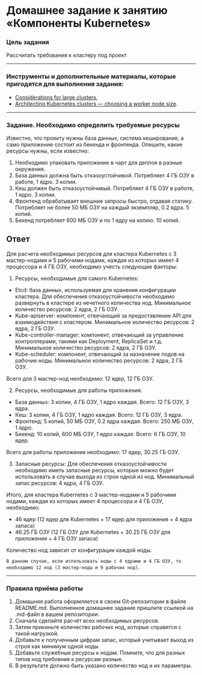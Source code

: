 # Домашнее задание к занятию «Компоненты Kubernetes»

### Цель задания

Рассчитать требования к кластеру под проект

---

### Инструменты и дополнительные материалы, которые пригодятся для выполнения задания:

- [Considerations for large clusters](https://kubernetes.io/docs/setup/best-practices/cluster-large/),
- [Architecting Kubernetes clusters — choosing a worker node size](https://learnk8s.io/kubernetes-node-size).

---

### Задание. Необходимо определить требуемые ресурсы

Известно, что проекту нужны база данных, система кеширования, а само приложение состоит из бекенда и фронтенда. Опишите, какие ресурсы нужны, если известно:

1. Необходимо упаковать приложение в чарт для деплоя в разные окружения.
2. База данных должна быть отказоустойчивой. Потребляет 4 ГБ ОЗУ в работе, 1 ядро. 3 копии.
3. Кеш должен быть отказоустойчивый. Потребляет 4 ГБ ОЗУ в работе, 1 ядро. 3 копии.
4. Фронтенд обрабатывает внешние запросы быстро, отдавая статику. Потребляет не более 50 МБ ОЗУ на каждый экземпляр, 0.2 ядра. 5 копий.
5. Бекенд потребляет 600 МБ ОЗУ и по 1 ядру на копию. 10 копий.

## Ответ

Для расчета необходимых ресурсов для кластера Kubernetes с 3 мастер-нодами и 5 рабочими нодами, каждая из которых имеет 4 процессора и 4 ГБ ОЗУ, необходимо учесть следующие факторы:

1. Ресурсы, необходимые для самого Kubernetes:

- Etcd: база данных, используемая для хранения конфигурации кластера. Для обеспечения отказоустойчивости необходимо развернуть в кластере из нечетного количества нод. Минимальное количество ресурсов: 2 ядра, 2 ГБ ОЗУ.
- Kube-apiserver: компонент, отвечающий за предоставление API для взаимодействия с кластером. Минимальное количество ресурсов: 2 ядра, 2 ГБ ОЗУ.
- Kube-controller-manager: компонент, отвечающий за управление контроллерами, такими как Deployment, ReplicaSet и т.д. Минимальное количество ресурсов: 2 ядра, 2 ГБ ОЗУ.
- Kube-scheduler: компонент, отвечающий за назначение подов на рабочие ноды. Минимальное количество ресурсов: 2 ядра, 2 ГБ ОЗУ.

Всего для 3 мастер-нод необходимо: 12 ядер, 12 ГБ ОЗУ.

2. Ресурсы, необходимые для работы приложения:

- База данных: 3 копии, 4 ГБ ОЗУ, 1 ядро каждая. Всего: 12 ГБ ОЗУ, 3 ядра.
- Кеш: 3 копии, 4 ГБ ОЗУ, 1 ядро каждая. Всего: 12 ГБ ОЗУ, 3 ядра.
- Фронтенд: 5 копий, 50 МБ ОЗУ, 0.2 ядра каждая. Всего: 250 МБ ОЗУ, 1 ядро.
- Бекенд: 10 копий, 600 МБ ОЗУ, 1 ядро каждая. Всего: 6 ГБ ОЗУ, 10 ядер.

Всего для работы приложения необходимо: 17 ядер, 30.25 ГБ ОЗУ.

3. Запасные ресурсы: Для обеспечения отказоустойчивости необходимо иметь запасные ресурсы, которые можно будет использовать в случае выхода из строя одной из нод. Минимальный запас ресурсов: 4 ядра, 4 ГБ ОЗУ.

Итого, для кластера Kubernetes с 3 мастер-нодами и 5 рабочими нодами, каждая из которых имеет 4 процессора и 4 ГБ ОЗУ, необходимо:

- 46 ядер (12 ядер для Kubernetes + 17 ядер для приложения + 4 ядра запаса)
- 46.25 ГБ ОЗУ (12 ГБ ОЗУ для Kubernetes + 30.25 ГБ ОЗУ для приложения + 4 ГБ ОЗУ запаса)

Количество нод зависит от конфигурации каждой ноды.

`В данном случае, если использовать ноды с 4 ядрами и 4 ГБ ОЗУ, то необходимо 12 нод (3 мастер-ноды и 9 рабочих нод)`.

---

### Правила приёма работы

1. Домашняя работа оформляется в своем Git-репозитории в файле README.md. Выполненное домашнее задание пришлите ссылкой на .md-файл в вашем репозитории.
2. Сначала сделайте расчёт всех необходимых ресурсов.
3. Затем прикиньте количество рабочих нод, которые справятся с такой нагрузкой.
4. Добавьте к полученным цифрам запас, который учитывает выход из строя как минимум одной ноды.
5. Добавьте служебные ресурсы к нодам. Помните, что для разных типов нод требовния к ресурсам разные.
6. В результате должно быть указано количество нод и их параметры.
